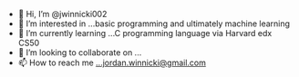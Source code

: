 - 👋 Hi, I’m @jwinnicki002
- 👀 I’m interested in ...basic programming and ultimately machine learning
- 🌱 I’m currently learning ...C programming language via Harvard edx CS50
- 💞️ I’m looking to collaborate on ...
- 📫 How to reach me ...jordan.winnicki@gmail.com

<!---
jwinnicki002/jwinnicki002 is a ✨ special ✨ repository because its `README.md` (this file) appears on your GitHub profile.
You can click the Preview link to take a look at your changes.
--->
